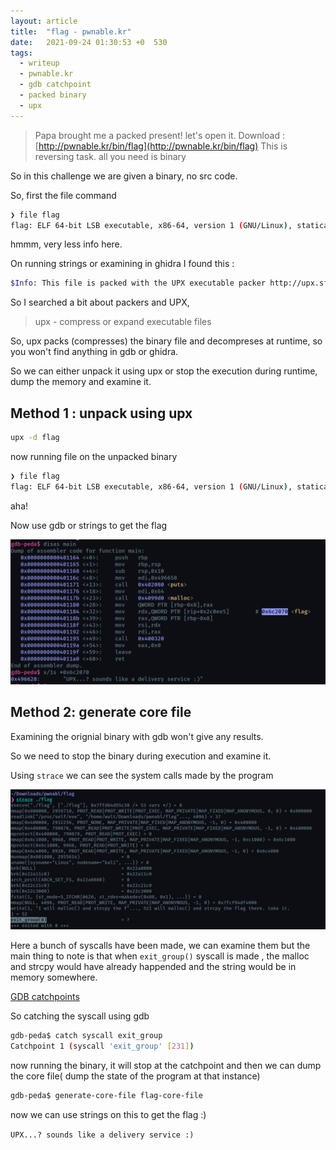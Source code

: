 ```yaml
---
layout: article
title:  "flag - pwnable.kr"
date:   2021-09-24 01:30:53 +0  530
tags:
  - writeup
  - pwnable.kr
  - gdb catchpoint
  - packed binary
  - upx
---
```


> Papa brought me a packed present! let's open it.
Download : [http://pwnable.kr/bin/flag](http://pwnable.kr/bin/flag)
This is reversing task. all you need is binary
> 

So in this challenge we are given a binary, no src code.

So, first the file command

```bash
❯ file flag
flag: ELF 64-bit LSB executable, x86-64, version 1 (GNU/Linux), statically linked, no section header
```

hmmm, very less info here.

On running strings or examining in ghidra I found this :

```bash
$Info: This file is packed with the UPX executable packer http://upx.sf.net $
```

So I searched a bit about packers and UPX,

> upx - compress or expand executable files
> 

So, upx packs (compresses) the binary file and decompreses at runtime, so you won't find anything in gdb or ghidra.

So we can either unpack it using upx or stop the execution during runtime, dump the memory and examine it.

## Method 1 : unpack using upx

```bash
upx -d flag
```

now running file on the unpacked binary

```bash
❯ file flag
flag: ELF 64-bit LSB executable, x86-64, version 1 (GNU/Linux), statically linked, for GNU/Linux 2.6.24, BuildID[sha1]=96ec4cc272aeb383bd9ed26c0d4ac0eb5db41b16, not stripped
```

aha!

Now use gdb or strings to get the flag

![Untitled](/assets/images/posts/flag//Untitled.png)

## Method 2: generate core file

Examining the orignial binary with gdb won't give any results.

So we need to stop the binary during execution and examine it.

Using `strace` we can see the system calls made by the program

![Untitled](/assets/images/posts/flag//Untitled%201.png)

Here a bunch of syscalls have been made, we can examine them but the main thing to note is that when `exit_group()` syscall is made , the malloc and strcpy would have already happended and the string would be in memory somewhere.

[GDB catchpoints](https://undo.io/resources/gdb-watchpoint/gdb-catchpoints/)

So catching the syscall using gdb

```bash
gdb-peda$ catch syscall exit_group
Catchpoint 1 (syscall 'exit_group' [231])
```

now running the binary, it will stop at the catchpoint and then we can dump the core file( dump the state of the program at that instance)

```bash
gdb-peda$ generate-core-file flag-core-file
```

now we can use strings on this to get the flag :)

`UPX...? sounds like a delivery service :)`